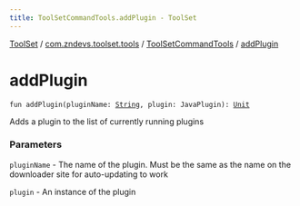 ```yaml
---
title: ToolSetCommandTools.addPlugin - ToolSet
---
```


[ToolSet](../../index.html) / [com.zndevs.toolset.tools](../index.html) / [ToolSetCommandTools](index.html) / [addPlugin](./add-plugin.html)

# addPlugin

`fun addPlugin(pluginName: `[`String`](https://kotlinlang.org/api/latest/jvm/stdlib/kotlin/-string/index.html)`, plugin: JavaPlugin): `[`Unit`](https://kotlinlang.org/api/latest/jvm/stdlib/kotlin/-unit/index.html)

Adds a plugin to the list of currently running plugins

### Parameters

`pluginName` - The name of the plugin. Must be the same as the name on the downloader site for auto-updating to work

`plugin` - An instance of the plugin